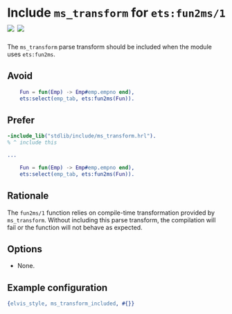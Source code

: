 # Include `ms_transform` for `ets:fun2ms/1` [![](https://img.shields.io/badge/since-4.0.0-blue)](https://github.com/inaka/elvis_core/releases/tag/4.0.0) ![](https://img.shields.io/badge/BEAM-yes-orange)

The `ms_transform` parse transform should be included when the module uses `ets:fun2ms`.

## Avoid

```erlang
    Fun = fun(Emp) -> Emp#emp.empno end),
    ets:select(emp_tab, ets:fun2ms(Fun)).
```

## Prefer

```erlang
-include_lib("stdlib/include/ms_transform.hrl").
% ^ include this

...

    Fun = fun(Emp) -> Emp#emp.empno end),
    ets:select(emp_tab, ets:fun2ms(Fun)).
```

## Rationale

The `fun2ms/1` function relies on compile-time transformation provided by `ms_transform`. Without
including this parse transform, the compilation will fail or the function will not behave as
expected.

## Options

- None.

## Example configuration

```erlang
{elvis_style, ms_transform_included, #{}}
```
